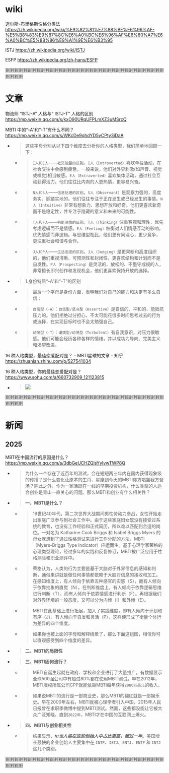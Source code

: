 
# wiki

迈尔斯-布里格斯性格分类法 https://zh.wikipedia.org/wiki/%E9%82%81%E7%88%BE%E6%96%AF-%E5%B8%83%E9%87%8C%E6%A0%BC%E6%96%AF%E6%80%A7%E6%A0%BC%E5%88%86%E9%A1%9E%E6%B3%95

ISTJ https://zh.wikipedia.org/wiki/ISTJ

ESFP https://zh.wikipedia.org/zh-hans/ESFP

:u5272::u5272::u5272::u5272::u5272::u5272::u5272::u5272::u5272::u5272::u5272::u5272::u5272::u5272::u5272::u5272::u5272::u5272::u5272::u5272::u5272::u5272::u5272::u5272::u5272::u5272::u5272::u5272::u5272::u5272::u5272::u5272::u5272::u5272::u5272::u5272::u5272::u5272::u5272::u5272:

# 文章

物流师 “ISTJ-A” 人格与“ ISTJ-T” 人格的区别 https://mp.weixin.qq.com/s/kxO90URqUFPLmXZ3uMSrcQ

MBTI 中的“-A”和“-T”有什么不同？ https://mp.weixin.qq.com/s/WKcDe9qhdYD5yCPty3iDaA
- > 这些字母分别从以下四个维度去分析你的人格类型，我们简单地回顾一下：
  * > `I人和E人`——`社交能量的区别`。`I人（Introverted）`喜欢单独活动，在社会交往中会感到疲惫。一般来说，他们对外界刺激(如声音、视觉或嗅觉)相当敏感。`E人（Extraverted）`喜欢集体活动，通过社会互动获得活力。他们往往比内向的人更热情，更容易兴奋。
  * > `N人和S人`——`信息处理的区别`。`S人（Observant）`是观察力强的，高度务实、脚踏实地的。他们往往专注于正在发生或已经发生的事情。`N人（Intuitive）`非常有想象力、思想开放和好奇。他们更喜欢新奇而不是稳定性，并专注于隐藏的意义和未来的可能性。
  * > `T人和F人`——`判断决策的区别`。`T人（Thinking）`注重客观和理性，优先考虑逻辑而不是情感。`F人（Feeling）`权衡对人们情感互动的影响，优先情感而非逻辑。与思维型相比，他们更有同理心，更少竞争，更注重社会和谐与合作。
  * > `J人和P人`——`生活态度的区别`。`J人（Judging）`是更果断和高度组织的，他们重视清晰、可预测性和封闭性，更喜欢结构和计划而不是自发性。`P人（Prospecting）`是灵活的、放松的、不墨守成规的人，非常擅长即兴创作和发现机会，他们更喜欢保持开放的选择。
- > 1.身份特质“-A”和“-T”的区别
  * > 最后一个字母是身份方面，表明我们对自己的能力和决定有多么自信：
  * > `自信型（-A）`：`自信型/坚决型（Assertive）`是自信的、平和的、能抵抗压力的。他们拒绝过分担心，不太可能花很多时间思考过去的行为或选择，在实现目标时也不会太勉强自己。
  * > `动荡型（-T）`：`谨慎型/动荡型（Turbulent）`有自我意识，对压力很敏感。他们可能会经历各种各样的情绪，并以成功为导向、完美主义和渴望改进。

16 种人格类型，最佳恋爱配对是？ - MBTI星球的文章 - 知乎 https://zhuanlan.zhihu.com/p/527541034

16 种人格类型，你的最佳恋爱配对是？  https://www.sohu.com/a/660732909_121123815
- > ![](https://p1.itc.cn/q_70/images03/20230329/400a67cac06349dea2921a768894250b.png)

:u5272::u5272::u5272::u5272::u5272::u5272::u5272::u5272::u5272::u5272::u5272::u5272::u5272::u5272::u5272::u5272::u5272::u5272::u5272::u5272::u5272::u5272::u5272::u5272::u5272::u5272::u5272::u5272::u5272::u5272::u5272::u5272::u5272::u5272::u5272::u5272::u5272::u5272::u5272::u5272:

# 新闻

## 2025

MBTI在中国流行的原因是什么？ https://mp.weixin.qq.com/s/3dbGeUCHZQIsYyIvwTWP8Q
- > 为什么一个存在了近百年的测试，会在短短两三年内在国内获得现象级的传播？是什么变化让原本的生肖、星座到今天的MBTI你方唱罢我方登场？除此之外，作为一家活跃在一线的早期投资机构，什么类型的人适合创业是青山一直关心的问题。那么MBTI和创业有什么相关性？
- > **一、MBTI是什么？**
  * > 19世纪40年代，第二次世界大战期间男性劳动力参战，女性开始走出家庭广泛参与到社会工作中。由于这些家庭妇女既没有接受过系统的教育，也没有工作经验和正式简历，所以难以匹配到合适的岗位。一对名为 Katharine Cook Briggs 和 Isabel Briggs Myers 的母女就想到了通过性格测试来进行工作分配的方法，MBTI（Myers-Briggs Type Indicator）应运而生。基于心理学家荣格的心理类型理论，经过多年的实践和反复修订，MBTI被广泛应用于性格测验和职业测评中。
  * > 荣格认为，人类的行为主要是基于大脑对于外界信息的感知和判断，通俗来讲就是做任何事情都依赖于大脑对信息的接收和加工。在感知维度上，有人倾向于依靠五种感官的实感（S），而有人倾向于依靠抽象的直觉（N）。在判断维度上，有人倾向于依靠逻辑思维进行判断（T），而有人倾向于依靠情感进行判断（F）。再根据我们对外界环境的一般态度，又可以分为内倾（I）和外倾（E）。
  * > MBTI在此基础上进行拓展，加入了实践维度，即有人倾向于计划和有序（J），有人倾向于自发和灵活（P），这样便形成了衡量个体行为差异的四个维度。
  * > 如果你也被上面的字母和解释绕晕了，那么下面这组图，相信你可以直观感受到四个维度的差异。
- > **二、MBTI的局限性**
- > **三、MBTI因何流行？**
  * > MBTI自诞生起就在政府、学校和企业进行了大量推广。有数据显示全球500强公司中有超过80%都在使用MBTI测试。早在2012年，MBTI版权所属公司CPP就能依靠MBTI每年获得`2000万美元`的收入。
  * > 如果说MBTI的流行是一部商业史，那么MBTI的翻红就是一部娱乐史。早在2000年左右，MBTI就被心理学者引入中国，2015年人民日报曾在求职季微博中提到MBTI测试。然而，这些都没能让它被大众广泛知晓。直到`2022年`，MBTI才在中国的互联网上爆火。
- > **四、MBTI与创业相关性**
  * > 结果显示，***`NT型`人格在这些创始人中占比更高，超过一半***。美国增长最快的企业创始人主要集中在 `INTP`、`ISTJ`、`ENTJ`、`ENTP` 和 `INTJ` 这几个类别。

:u5272::u5272::u5272::u5272::u5272::u5272::u5272::u5272::u5272::u5272::u5272::u5272::u5272::u5272::u5272::u5272::u5272::u5272::u5272::u5272::u5272::u5272::u5272::u5272::u5272::u5272::u5272::u5272::u5272::u5272::u5272::u5272::u5272::u5272::u5272::u5272::u5272::u5272::u5272::u5272:
